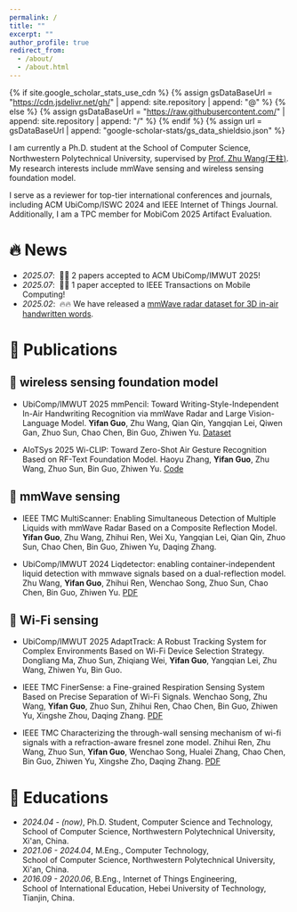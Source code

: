 ```yaml
---
permalink: /
title: ""
excerpt: ""
author_profile: true
redirect_from: 
  - /about/
  - /about.html
---
```


{% if site.google_scholar_stats_use_cdn %}
{% assign gsDataBaseUrl = "https://cdn.jsdelivr.net/gh/" | append: site.repository | append: "@" %}
{% else %}
{% assign gsDataBaseUrl = "https://raw.githubusercontent.com/" | append: site.repository | append: "/" %}
{% endif %}
{% assign url = gsDataBaseUrl | append: "google-scholar-stats/gs_data_shieldsio.json" %}

<span class='anchor' id='about-me'></span>

I am currently a Ph.D. student at the School of Computer Science, Northwestern Polytechnical University, supervised by [Prof. Zhu Wang(王柱)](https://jszy.nwpu.edu.cn/wangzhu.html). My research interests include mmWave sensing and wireless sensing foundation model.

I serve as a reviewer for top-tier international conferences and journals, including ACM UbiComp/ISWC 2024 and IEEE Internet of Things Journal. Additionally, I am a TPC member for MobiCom 2025 Artifact Evaluation.

# 🔥 News
- *2025.07*: &nbsp;🎉🎉 2 papers accepted to ACM UbiComp/IMWUT 2025!
- *2025.07*: &nbsp;🎉🎉 1 paper accepted to IEEE Transactions on Mobile Computing!
- *2025.02*: &nbsp;🔥🔥 We have released a [mmWave radar dataset for 3D in-air handwritten words](https://www.kaggle.com/datasets/mmpencil/mmpencil-dataset/data).

# 📝 Publications 

## 🧠 wireless sensing foundation model 

- <span class="badge">UbiComp/IMWUT 2025</span> mmPencil: Toward Writing-Style-Independent In-Air Handwriting Recognition via mmWave Radar and Large Vision-Language Model. <strong>Yifan Guo</strong>, Zhu Wang, Qian Qin, Yangqian Lei, Qiwen Gan, Zhuo Sun, Chao Chen, Bin Guo, Zhiwen Yu. <a href="https://www.kaggle.com/datasets/mmpencil/mmpencil-dataset/data">Dataset</a>

- <span class="badge">AIoTSys 2025</span> Wi-CLIP: Toward Zero-Shot Air Gesture Recognition Based on RF-Text Foundation Model. Haoyu Zhang, <strong>Yifan Guo</strong>, Zhu Wang, Zhuo Sun, Bin Guo, Zhiwen Yu. <a href="https://github.com/yanbanliu/Wi-CLIP">Code</a>

## 📡 mmWave sensing 

- <span class="badge">IEEE TMC</span> MultiScanner: Enabling Simultaneous Detection of Multiple Liquids with mmWave Radar Based on a Composite Reflection Model. <strong>Yifan Guo</strong>, Zhu Wang, Zhihui Ren, Wei Xu, Yangqian Lei, Qian Qin, Zhuo Sun, Chao Chen, Bin Guo, Zhiwen Yu, Daqing Zhang. 

- <span class="badge">UbiComp/IMWUT 2024</span> Liqdetector: enabling container-independent liquid detection with mmwave signals based on a dual-reflection model. Zhu Wang, <strong>Yifan Guo</strong>, Zhihui Ren, Wenchao Song, Zhuo Sun, Chao Chen, Bin Guo, Zhiwen Yu. <a href="https://dl.acm.org/doi/pdf/10.1145/3631443">PDF</a>

## 🛜 Wi-Fi sensing

- <span class="badge">UbiComp/IMWUT 2025</span> AdaptTrack: A Robust Tracking System for Complex Environments Based on Wi-Fi Device Selection Strategy. Dongliang Ma, Zhuo Sun, Zhiqiang Wei, <strong>Yifan Guo</strong>, Yangqian Lei, Zhu Wang, Zhiwen Yu, Bin Guo.

- <span class="badge">IEEE TMC</span> FinerSense: a Fine-grained Respiration Sensing System Based on Precise Separation of Wi-Fi Signals. Wenchao Song, Zhu Wang, <strong>Yifan Guo</strong>, Zhuo Sun, Zhihui Ren, Chao Chen, Bin Guo, Zhiwen Yu, Xingshe Zhou, Daqing Zhang. <a href="https://ieeexplore.ieee.org/stamp/stamp.jsp?tp=&arnumber=10787125">PDF</a>

- <span class="badge">IEEE TMC</span> Characterizing the through-wall sensing mechanism of wi-fi signals with a refraction-aware fresnel zone model. Zhihui Ren, Zhu Wang, Zhuo Sun, <strong>Yifan Guo</strong>, Wenchao Song, Hualei Zhang, Chao Chen, Bin Guo, Zhiwen Yu, Xingshe Zho, Daqing Zhang. <a href="https://ieeexplore.ieee.org/stamp/stamp.jsp?tp=&arnumber=10592811">PDF</a>

<!-- # 🎖 Honors and Awards
- *2021.10* Lorem ipsum dolor sit amet, consectetur adipiscing elit. Vivamus ornare aliquet ipsum, ac tempus justo dapibus sit amet. 
- *2021.09* Lorem ipsum dolor sit amet, consectetur adipiscing elit. Vivamus ornare aliquet ipsum, ac tempus justo dapibus sit amet.  -->

# 📖 Educations
- *2024.04 - (now)*, Ph.D. Student, Computer Science and Technology,<br> School of Computer Science, Northwestern Polytechnical University, Xi'an, China. 
- *2021.06 - 2024.04*, M.Eng., Computer Technology,<br> School of Computer Science, Northwestern Polytechnical University, Xi'an, China.
- *2016.09 - 2020.06*, B.Eng., Internet of Things Engineering,<br> School of International Education, Hebei University of Technology, Tianjin, China.

<!-- # 💬 Invited Talks
- *2021.06*, Lorem ipsum dolor sit amet, consectetur adipiscing elit. Vivamus ornare aliquet ipsum, ac tempus justo dapibus sit amet. 
- *2021.03*, Lorem ipsum dolor sit amet, consectetur adipiscing elit. Vivamus ornare aliquet ipsum, ac tempus justo dapibus sit amet.  \| [\[video\]](https://github.com/)

# 💻 Internships
- *2019.05 - 2020.02*, [Lorem](https://github.com/), China. -->